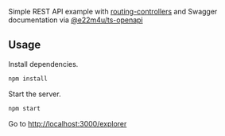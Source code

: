 Simple REST API example with [routing-controllers](https://github.com/typestack/routing-controllers) and Swagger documentation via [@e22m4u/ts-openapi](https://github.com/e22m4u/ts-openapi)

## Usage

Install dependencies.

```bash
npm install
```

Start the server.

```bash
npm start
```

Go to [http://localhost:3000/explorer](http://localhost:3000/explorer)
